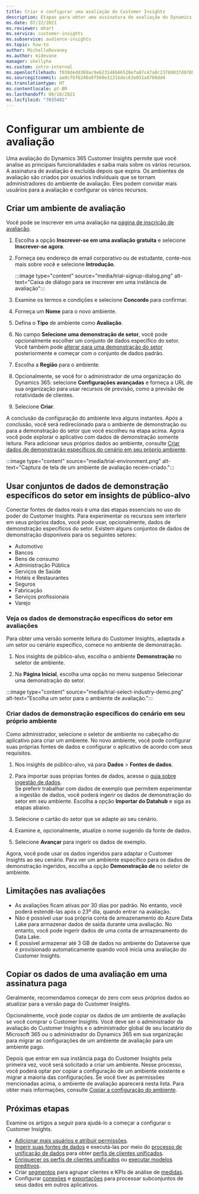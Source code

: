 ```yaml
---
title: Criar e configurar uma avaliação do Customer Insights
description: Etapas para obter uma assinatura de avaliação do Dynamics 365 Customer Insights e configurá-lo.
ms.date: 07/22/2021
ms.reviewer: mhart
ms.service: customer-insights
ms.subservice: audience-insights
ms.topic: how-to
author: MichelleDevaney
ms.author: midevane
manager: shellyha
ms.custom: intro-internal
ms.openlocfilehash: f038dedd369ac9e623146b66528efa87c47a8c23769037d8709fa9b804a0b723
ms.sourcegitcommit: aa0cfbf6240a9f560e3131bdec63e051a8786dd4
ms.translationtype: HT
ms.contentlocale: pt-BR
ms.lasthandoff: 08/10/2021
ms.locfileid: "7035401"
---
```

# <a name="set-up-a-trial-environment"></a>Configurar um ambiente de avaliação 

Uma avaliação do Dynamics 365 Customer Insights permite que você analise as principais funcionalidades e saiba mais sobre os vários recursos. A assinatura de avaliação é excluída depois que expira. Os ambientes de avaliação são criados por usuários individuais que se tornam administradores do ambiente de avaliação. Eles podem convidar mais usuários para a avaliação e configurar os vários recursos.

## <a name="create-a-trial-environment"></a>Criar um ambiente de avaliação

Você pode se inscrever em uma avaliação na [página de inscrição de avaliação](https://dynamics.microsoft.com/get-started/free-trial/?appname=customerinsights). 

1. Escolha a opção **Inscrever-se em uma avaliação gratuita** e selecione **Inscrever-se agora**.

1. Forneça seu endereço de email corporativo ou de estudante, conte-nos mais sobre você e selecione **Introdução**.

   :::image type="content" source="media/trial-signup-dialog.png" alt-text="Caixa de diálogo para se inscrever em uma instância de avaliação":::

1. Examine os termos e condições e selecione **Concordo** para confirmar.

1. Forneça um **Nome** para o novo ambiente. 

1. Defina o **Tipo** de ambiente como **Avaliação**.

1. No campo **Selecione uma demonstração de setor**, você pode opcionalmente escolher um conjunto de dados específico do setor. Você também pode [alterar para uma demonstração do setor](#use-industry-specific-demo-data-sets-in-audience-insights) posteriormente e começar com o conjunto de dados padrão.

1. Escolha a **Região** para o ambiente.

1. Opcionalmente, se você for o administrador de uma organização do Dynamics 365: selecione **Configurações avançadas** e forneça a URL de sua organização para usar recursos de previsão, como a previsão de rotatividade de clientes. 

1. Selecione **Criar**. 

A conclusão da configuração do ambiente leva alguns instantes. Após a conclusão, você será redirecionado para o ambiente de demonstração ou para a demonstração do setor que você escolheu na etapa acima. Agora você pode explorar o aplicativo com dados de demonstração somente leitura. Para adicionar seus próprios dados ao ambiente, consulte [Criar dados de demonstração específicos do cenário em seu próprio ambiente](#create-scenario-specific-demo-data-in-your-own-environment).

:::image type="content" source="media/trial-environment.png" alt-text="Captura de tela de um ambiente de avaliação recém-criado.":::

## <a name="use-industry-specific-demo-data-sets-in-audience-insights"></a>Usar conjuntos de dados de demonstração específicos do setor em insights de público-alvo

Conectar fontes de dados reais é uma das etapas essenciais no uso do poder do Customer Insights. Para experimentar os recursos sem interferir em seus próprios dados, você pode usar, opcionalmente, dados de demonstração específicos do setor. Existem alguns conjuntos de dados de demonstração disponíveis para os seguintes setores: 

-   Automotivo
-   Bancos
-   Bens de consumo
-   Administração Pública
-   Serviços de Saúde
-   Hotéis e Restaurantes
-   Seguros
-   Fabricação
-   Serviços profissionais
-   Varejo

### <a name="see-industry-specific-demo-data-in-trials"></a>Veja os dados de demonstração específicos do setor em avaliações

Para obter uma versão somente leitura do Customer Insights, adaptada a um setor ou cenário específico, comece no ambiente de demonstração. 
 
1.  Nos insights de público-alvo, escolha o ambiente **Demonstração** no seletor de ambiente.

2.  Na **Página Inicial**, escolha uma opção no menu suspenso Selecionar uma demonstração do setor.

:::image type="content" source="media/trial-select-industry-demo.png" alt-text="Escolha um setor para o ambiente de avaliação.":::

### <a name="create-scenario-specific-demo-data-in-your-own-environment"></a>Criar dados de demonstração específicos do cenário em seu próprio ambiente

Como administrador, selecione o seletor de ambiente no cabeçalho do aplicativo para criar um ambiente. No novo ambiente, você pode configurar suas próprias fontes de dados e configurar o aplicativo de acordo com seus requisitos. 

1.  Nos insights de público-alvo, vá para **Dados** > **Fontes de dados**.

2.  Para importar suas próprias fontes de dados, acesse o [guia sobre ingestão de dados](data-sources.md).     
   Se preferir trabalhar com dados de exemplo que permitem experimentar a ingestão de dados, você poderá ingerir os dados de demonstração do setor em seu ambiente. Escolha a opção **Importar do Datahub** e siga as etapas abaixo.

3.  Selecione o cartão do setor que se adapte ao seu cenário. 

4.  Examine e, opcionalmente, atualize o nome sugerido da fonte de dados. 

5.  Selecione **Avançar** para ingerir os dados de exemplo. 

Agora, você pode usar os dados ingeridos para adaptar o Customer Insights ao seu cenário. Para ver um ambiente específico para os dados de demonstração ingeridos, escolha a opção **Demonstração de <Industry>** no seletor de ambiente.

## <a name="limitations-in-trials"></a>Limitações nas avaliações

- As avaliações ficam ativas por 30 dias por padrão. No entanto, você poderá estendê-las após o 23º dia, quando entrar na avaliação.
- Não é possível usar sua própria conta de armazenamento do Azure Data Lake para armazenar dados de saída durante uma avaliação. No entanto, você pode ingerir dados de uma conta de armazenamento do Data Lake.
- É possível armazenar até 3 GB de dados no ambiente do Dataverse que é provisionado automaticamente quando você inicia uma avaliação do Customer Insights.

## <a name="copy-data-from-a-trial-to-a-paid-subscription"></a>Copiar os dados de uma avaliação em uma assinatura paga

Geralmente, recomendamos começar do zero com seus próprios dados ao atualizar para a versão paga do Customer Insights. 

Opcionalmente, você pode copiar os dados de um ambiente de avaliação se você comprar o Customer Insights. Você deve ser o administrador da avaliação do Customer Insights e o administrador global de seu locatário do Microsoft 365 ou o administrador do Dynamics 365 em sua organização para migrar as configurações de um ambiente de avaliação para um ambiente pago. 

Depois que entrar em sua instância paga do Customer Insights pela primeira vez, você será solicitado a criar um ambiente. Nesse processo, você poderá optar por copiar a configuração de um ambiente existente e migrar a maioria das configurações. Se você tiver as permissões mencionadas acima, o ambiente de avaliação aparecerá nesta lista. Para obter mais informações, consulte [Copiar a configuração do ambiente](manage-environments.md#copy-the-environment-configuration).

## <a name="next-steps"></a>Próximas etapas

Examine os artigos a seguir para ajudá-lo a começar a configurar o Customer Insights. 

- [Adicionar mais usuários e atribuir permissões](permissions.md).
- [Ingerir suas fontes de dados](data-sources.md) e executá-las por meio do [processo de unificação de dados](data-unification.md) para obter [perfis de clientes unificados](customer-profiles.md).
- [Enriquecer os perfis de clientes unificados](enrichment-hub.md) ou [executar modelos preditivos](predictions-overview.md).
- Criar [segmentos](segments.md) para agrupar clientes e KPIs de análise de [medidas](measures.md).
- Configurar [conexões](connections.md) e [exportações](export-destinations.md) para processar subconjuntos de seus dados em outros aplicativos.